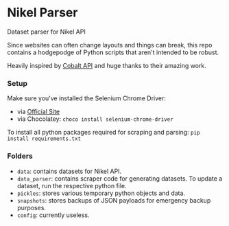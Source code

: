 # Nikel Parser

Dataset parser for Nikel API

Since websites can often change layouts and things can break, this repo contains a hodgepodge of Python scripts that aren't intended to be robust.

Heavily inspired by [Cobalt API](https://github.com/cobalt-uoft/cobalt) and huge thanks to their amazing work.

### Setup

Make sure you've installed the Selenium Chrome Driver:

* via [Official Site](https://sites.google.com/a/chromium.org/chromedriver/)
* via Chocolatey: `choco install selenium-chrome-driver`

To install all python packages required for scraping and parsing: `pip install requirements.txt`

### Folders

* `data`: contains datasets for Nikel API.
* `data_parser`: contains scraper code for generating datasets. To update a dataset, run the respective python file.
* `pickles`: stores various temporary python objects and data.
* `snapshots`: stores backups of JSON payloads for emergency backup purposes.
* `config`: currently useless.
